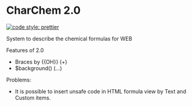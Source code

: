 # CharChem 2.0
[![code style: prettier](https://img.shields.io/badge/code_style-prettier-ff69b4.svg?style=flat-square)](https://github.com/prettier/prettier)

System to describe the chemical formulas for WEB

Features of 2.0
- Braces by {{OH}} (+)
- $background()  (...)

Problems:
- It is possible to insert unsafe code in HTML formula view by Text and Custom items.

